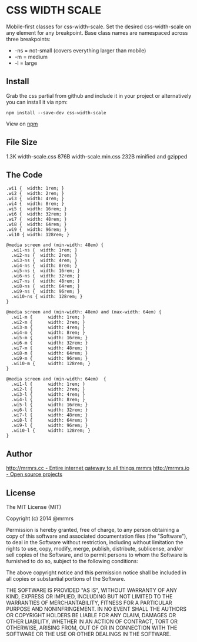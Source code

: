 # CSS WIDTH SCALE

  Mobile-first classes for css-width-scale.
  Set the desired css-width-scale on any element for any breakpoint.
  Base class names are namespaced across three breakpoints:

*  -ns = not-small (covers everything larger than mobile)
*  -m  = medium
*  -l  = large

## Install
Grab the css partial from github and include it in your project or alternatively
you can install it via npm:
```
npm install --save-dev css-width-scale
```
View on [npm](https://www.npmjs.org/package/css-width-scale)


## File Size

1.3K width-scale.css
876B width-scale.min.css 
232B minified and gzipped

## The Code
```
.wi1 {  width: 1rem; }
.wi2 {  width: 2rem; }
.wi3 {  width: 4rem; }
.wi4 {  width: 8rem; }
.wi5 {  width: 16rem; }
.wi6 {  width: 32rem; }
.wi7 {  width: 48rem; }
.wi8 {  width: 64rem; }
.wi9 {  width: 96rem; }
.wi10 { width: 128rem; }

@media screen and (min-width: 48em) {
  .wi1-ns {  width: 1rem; }
  .wi2-ns {  width: 2rem; }
  .wi3-ns {  width: 4rem; }
  .wi4-ns {  width: 8rem; }
  .wi5-ns {  width: 16rem; }
  .wi6-ns {  width: 32rem; }
  .wi7-ns {  width: 48rem; }
  .wi8-ns {  width: 64rem; }
  .wi9-ns {  width: 96rem; }
  .wi10-ns { width: 128rem; }
}

@media screen and (min-width: 48em) and (max-width: 64em) {
  .wi1-m {      width: 1rem; }
  .wi2-m {      width: 2rem; }
  .wi3-m {      width: 4rem; }
  .wi4-m {      width: 8rem; }
  .wi5-m {      width: 16rem; }
  .wi6-m {      width: 32rem; }
  .wi7-m {      width: 48rem; }
  .wi8-m {      width: 64rem; }
  .wi9-m {      width: 96rem; }
  .wi10-m {     width: 128rem; }
}

@media screen and (min-width: 64em)  {
  .wi1-l {      width: 1rem; }
  .wi2-l {      width: 2rem; }
  .wi3-l {      width: 4rem; }
  .wi4-l {      width: 8rem; }
  .wi5-l {      width: 16rem; }
  .wi6-l {      width: 32rem; }
  .wi7-l {      width: 48rem; }
  .wi8-l {      width: 64rem; }
  .wi9-l {      width: 96rem; }
  .wi10-l {     width: 128rem; }
}

```

## Author

[http://mrmrs.cc - Entire internet gateway to all things mrmrs](http://mrmrs.cc)
[http://mrmrs.io - Open source projects](http://mrmrs.io)

## License

The MIT License (MIT)

Copyright (c) 2014 @mrmrs

Permission is hereby granted, free of charge, to any person obtaining a copy
of this software and associated documentation files (the "Software"), to deal
in the Software without restriction, including without limitation the rights
to use, copy, modify, merge, publish, distribute, sublicense, and/or sell
copies of the Software, and to permit persons to whom the Software is
furnished to do so, subject to the following conditions:

The above copyright notice and this permission notice shall be included in
all copies or substantial portions of the Software.

THE SOFTWARE IS PROVIDED "AS IS", WITHOUT WARRANTY OF ANY KIND, EXPRESS OR
IMPLIED, INCLUDING BUT NOT LIMITED TO THE WARRANTIES OF MERCHANTABILITY,
FITNESS FOR A PARTICULAR PURPOSE AND NONINFRINGEMENT. IN NO EVENT SHALL THE
AUTHORS OR COPYRIGHT HOLDERS BE LIABLE FOR ANY CLAIM, DAMAGES OR OTHER
LIABILITY, WHETHER IN AN ACTION OF CONTRACT, TORT OR OTHERWISE, ARISING FROM,
OUT OF OR IN CONNECTION WITH THE SOFTWARE OR THE USE OR OTHER DEALINGS IN
THE SOFTWARE.

